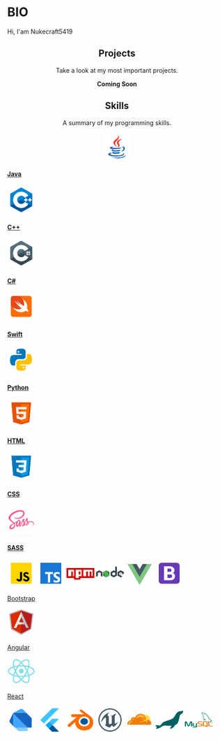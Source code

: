 # BIO

Hi, I'am Nukecraft5419

<h2 align="center">Projects</h2>
<p align="center">Take a look at my most important projects.</p>
<p align="center"><b>Coming Soon</b></p>

<h2 align="center">Skills</h2>
<p align="center">A summary of my programming skills.</p>

<div>
<p align="center">

<a href="" target="_blank">
<img src='https://raw.githubusercontent.com/Nukecraft5419/Nukecraft5419/master/skills/java.png' height='64px'/>
<h4>Java</h4>
</a>

<a href="" target="_blank">
<img src='https://raw.githubusercontent.com/Nukecraft5419/Nukecraft5419/master/skills/c++.png' height='64px'/>
<h4>C++</h4>
</a>

<a href="" target="_blank">
<img src='https://raw.githubusercontent.com/Nukecraft5419/Nukecraft5419/master/skills/c-sharp.png' height='64px'/>
<h4>C#</h4>
</a>

<a href="" target="_blank">
<img src='https://raw.githubusercontent.com/Nukecraft5419/Nukecraft5419/master/skills/swift.png' height='64px'/>
<h4>Swift</h4>
</a>

<a href="" target="_blank">
<img src='https://raw.githubusercontent.com/Nukecraft5419/Nukecraft5419/master/skills/python.png' height='64px'/>
<h4>Python</h4>
</a>

<a href="" target="_blank">
<img src='https://raw.githubusercontent.com/Nukecraft5419/Nukecraft5419/master/skills/html.png' height='64px'/>
<h4>HTML</h4>
</a>

<a href="" target="_blank">
<img src='https://raw.githubusercontent.com/Nukecraft5419/Nukecraft5419/master/skills/css3.png' height='64px'/>
<h4>CSS</h4>
</a>

<a href="" target="_blank">
<img src='https://raw.githubusercontent.com/Nukecraft5419/Nukecraft5419/master/skills/sass.png' height='64px'/>
<h4>SASS</h4>
</a>

<img src='https://raw.githubusercontent.com/Nukecraft5419/Nukecraft5419/master/skills/javascript.png' height='64px'/>
<img src='https://raw.githubusercontent.com/Nukecraft5419/Nukecraft5419/master/skills/typescript.png' height='64px'/>
<img src='https://raw.githubusercontent.com/Nukecraft5419/Nukecraft5419/master/skills/npm.png' height='64px'/>
<img src='https://raw.githubusercontent.com/Nukecraft5419/Nukecraft5419/master/skills/nodejs.png' height='64px'/>
<img src='https://raw.githubusercontent.com/Nukecraft5419/Nukecraft5419/master/skills/vuejs.png' height='64px'/>
<a href="https://getbootstrap.com" target="_blank">
<img src='https://raw.githubusercontent.com/Nukecraft5419/Nukecraft5419/master/skills/bootstrap.png' height='64px'/>
<p>Bootstrap</p>
</a>
<a href="https://angular.io" target="_blank">
<img src='https://raw.githubusercontent.com/Nukecraft5419/Nukecraft5419/master/skills/angularjs.png' height='64px'/>
<p>Angular</p>
</a>
<a href="https://reactjs.org" target="_blank">
<img src='https://raw.githubusercontent.com/Nukecraft5419/Nukecraft5419/master/skills/react.png' height='64px'/>
<p>React</p>
</a>
<img src='https://raw.githubusercontent.com/Nukecraft5419/Nukecraft5419/master/skills/dart.png' height='64px'/>
<img src='https://raw.githubusercontent.com/Nukecraft5419/Nukecraft5419/master/skills/flutter.png' height='64px'/>
<img src='https://raw.githubusercontent.com/Nukecraft5419/Nukecraft5419/master/skills/blender.png' height='64px'/>
<img src='https://raw.githubusercontent.com/Nukecraft5419/Nukecraft5419/master/skills/unreal-engine.png' height='64px'/>
<img src='https://raw.githubusercontent.com/Nukecraft5419/Nukecraft5419/master/skills/cloudflare.png' height='64px'/>
<img src='https://raw.githubusercontent.com/Nukecraft5419/Nukecraft5419/master/skills/mariadb.png' height='64px'/>
<img src='https://raw.githubusercontent.com/Nukecraft5419/Nukecraft5419/master/skills/mysql.png' height='64px'/>
</p>
</div>
